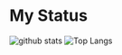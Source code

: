 # My Status
![github stats](https://github-readme-stats.vercel.app/api?username=ZeroThink-01&show_icons=true&theme=radical)
![Top Langs](https://github-readme-stats.vercel.app/api/top-langs/?username=ZeroThink-01&layout=compact&theme=radical)
